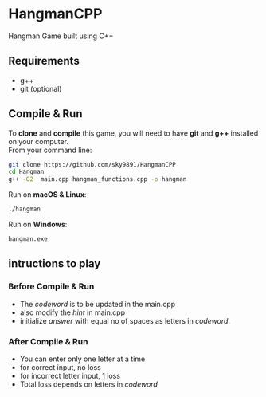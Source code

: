 # HangmanCPP
 Hangman Game built using C++

## Requirements
* g++
* git (optional)

## Compile & Run
To **clone** and **compile** this game, you will need to have **git** and **g++** installed on your computer.<br>
From your command line:

```bash
git clone https://github.com/sky9891/HangmanCPP
cd Hangman
g++ -O2  main.cpp hangman_functions.cpp -o hangman
```

Run on **macOS & Linux**:
```bash
./hangman
```

Run on **Windows**:
```cmd
hangman.exe
```

## intructions to play

### Before Compile & Run
 
 * The *codeword* is to be updated in the main.cpp 
 * also modify the *hint* in main.cpp
 * initialize *answer* with equal no of spaces as letters in *codeword*.

### After Compile & Run

 * You can enter only one letter at a time
 * for correct input, no loss
 * for incorrect letter input, 1 loss
 * Total loss depends on letters in *codeword*
